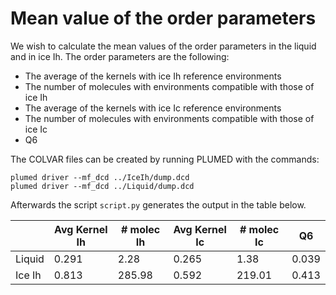 # Mean value of the order parameters

We wish to calculate the mean values of the order parameters in the liquid and in ice Ih.
The order parameters are the following:

* The average of the kernels with ice Ih reference environments
* The number of molecules with environments compatible with those of ice Ih
* The average of the kernels with ice Ic reference environments
* The number of molecules with environments compatible with those of ice Ic
* Q6

The COLVAR files can be created by running PLUMED with the commands:

```
plumed driver --mf_dcd ../IceIh/dump.dcd
plumed driver --mf_dcd ../Liquid/dump.dcd
```

Afterwards the script ```script.py``` generates the output in the table below.

|               | Avg Kernel Ih | # molec Ih    | Avg Kernel Ic | # molec Ic    | Q6            |
| ------------- | ------------- | ------------- | ------------- | ------------- | ------------- |
| Liquid        | 0.291         | 2.28          | 0.265         | 1.38          | 0.039         |
| Ice Ih        | 0.813         | 285.98        | 0.592         | 219.01        | 0.413         |

